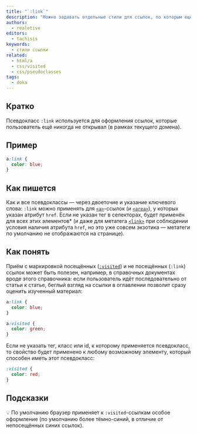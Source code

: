```yaml
---
title: "`:link`"
description: "Можно задавать отдельные стили для ссылок, по которым ещё не переходили."
authors:
  - realetive
editors:
  - tachisis
keywords:
  - стили ссылки
related:
  - html/a
  - css/visited
  - css/pseudoclasses
tags:
  - doka
---
```


## Кратко

Псевдокласс `:link` используется для оформления ссылок, которые пользователь ещё никогда не открывал (в рамках текущего домена).

## Пример

```css
a:link {
  color: blue;
}
```

## Как пишется

Как и все псевдоклассы — через двоеточие и указание ключевого слова: `:link` можно применять для [`<a>`](/html/a/)-ссылок (и [`<area>`](/html/area/)), у которых указан атрибут `href`. Если не указан тег в селекторах, будет применён для всех этих элементов* (и даже для метатега [`<link>`](/html/link/) при соблюдении условия наличия атрибута `href`, но это уже совсем экзотика — метатеги по умолчанию не отображаются на странице).

## Как понять

Приём с маркировкой посещённых ([`:visited`](/css/visited/)) и не посещённых (`:link`) ссылок может быть полезен, например, в справочных документах вроде этого справочника: если пользователь идёт последовательно от статьи к статье, беглый взгляд на ссылки в оглавлении позволит сразу оценить изученный материал:

```css
a:link {
  color: blue;
}

a:visited {
  color: green;
}
```

Если не указать тег, класс или id, к которому применяется псевдокласс, то свойство будет применено к любому возможному элементу, который способен иметь этот псевдокласс:

```css
:visited {
  color: red;
}
```

## Подсказки

💡 По умолчанию браузер применяет к `:visited`-ссылкам особое оформление (по умолчанию более тёмно-синий, в отличие от непосещённых синих ссылок).
